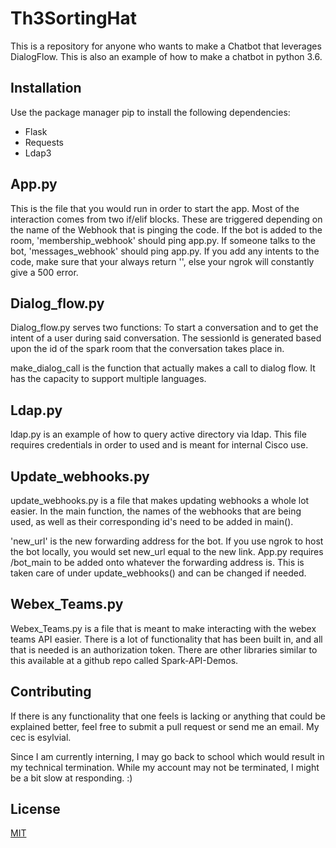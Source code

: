 # Th3SortingHat

 This is a repository for anyone who wants to make a Chatbot that leverages DialogFlow. This is also an example of how to make a chatbot in python 3.6.

## Installation

Use the package manager pip to install the following dependencies:

* Flask
* Requests
* Ldap3

 ## App.py

 This is the file that you would run in order to start the app. Most of the interaction comes from two if/elif blocks. These are triggered depending on the name of the Webhook that is pinging the code. If the bot is added to the room, 'membership_webhook' should ping app.py. If someone talks to the bot, 'messages_webhook' should ping app.py. If you add any intents to the code, make sure that your always return '', else your ngrok will constantly give a 500 error.

## Dialog_flow.py

Dialog_flow.py serves two functions: To start a conversation and to get the intent of a user during said conversation. The sessionId is generated based upon the id of the spark room that the conversation takes place in.

make_dialog_call is the function that actually makes a call to dialog flow. It has the capacity to support multiple languages.

## Ldap.py

ldap.py is an example of how to query active directory via ldap. This file requires credentials in order to used and is meant for internal Cisco use.

## Update_webhooks.py

update_webhooks.py is a file that makes updating webhooks a whole lot easier. In the main function, the names of the webhooks that are being used, as well as their corresponding id's need to be added in main().

'new_url' is the new forwarding address for the bot. If you use ngrok to host the bot locally, you would set new_url equal to the new link. App.py requires /bot_main to be added onto whatever the forwarding address is. This is taken care of under update_webhooks() and can be changed if needed.

## Webex_Teams.py

Webex_Teams.py is a file that is meant to make interacting with the webex teams API easier. There is a lot of functionality that has been built in, and all that is needed is an authorization token. There are other libraries similar to this available at a github repo called Spark-API-Demos.

## Contributing

If there is any functionality that one feels is lacking or anything that could be explained better, feel free to submit a pull request or send me an email. My cec is esylvial.

Since I am currently interning, I may go back to school which would result in my technical termination. While my account may not be terminated, I might be a bit slow at responding. :)


## License

[MIT](https://choosealicense.com/licenses/mit/)
